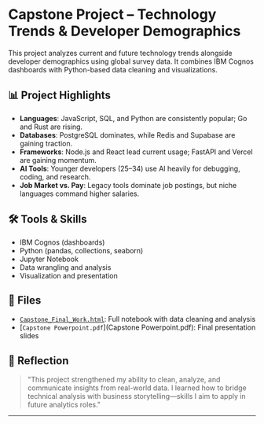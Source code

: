 # Capstone Project – Technology Trends & Developer Demographics

This project analyzes current and future technology trends alongside developer demographics using global survey data. It combines IBM Cognos dashboards with Python-based data cleaning and visualizations.

## 📊 Project Highlights

- **Languages**: JavaScript, SQL, and Python are consistently popular; Go and Rust are rising.
- **Databases**: PostgreSQL dominates, while Redis and Supabase are gaining traction.
- **Frameworks**: Node.js and React lead current usage; FastAPI and Vercel are gaining momentum.
- **AI Tools**: Younger developers (25–34) use AI heavily for debugging, coding, and research.
- **Job Market vs. Pay**: Legacy tools dominate job postings, but niche languages command higher salaries.

## 🛠️ Tools & Skills

- IBM Cognos (dashboards)
- Python (pandas, collections, seaborn)
- Jupyter Notebook
- Data wrangling and analysis
- Visualization and presentation

## 📂 Files

- [`Capstone_Final_Work.html`](Capstone_Final_Work.html): Full notebook with data cleaning and analysis
- [`Capstone Powerpoint.pdf`](Capstone Powerpoint.pdf): Final presentation slides

## 📌 Reflection

> "This project strengthened my ability to clean, analyze, and communicate insights from real-world data. I learned how to bridge technical analysis with business storytelling—skills I aim to apply in future analytics roles."

---
